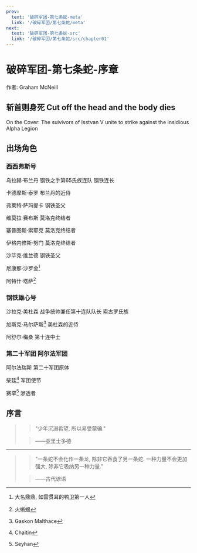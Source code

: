 ```yaml
---
prev:
  text: '破碎军团-第七条蛇-meta'
  link: '/破碎军团/第七条蛇/meta'
next:
  text: '破碎军团-第七条蛇-src'
  link: '/破碎军团/第七条蛇/src/chapter01'
---
```


# 破碎军团-第七条蛇-序章

作者: Graham McNeill

## 斩首则身死 Cut off the head and the body dies

On the Cover: The suivivors of Isstvan V unite to strike against the insidious Alpha Legion

## 出场角色

### 西西弗斯号

乌拉赫·布兰丹 钢铁之手第65氏族连队 钢铁连长

卡德摩斯·泰罗 布兰丹的近侍

弗莱特·萨玛提卡 钢铁圣父

维莫拉·赛布斯 莫洛克终结者

塞普图斯·索耶克 莫洛克终结者

伊格内修斯·努门 莫洛克终结者

沙毕克·维兰德 钢铁圣父

尼康那·沙罗金[^1]

阿特什·塔萨[^2]

### 钢铁雄心号

沙拉克·美杜森 战争统帅兼任第十连队队长 索古罗氏族

加斯克·马尔萨斯[^3] 美杜森的近侍

阿舒尔·梅桑 第十连中士

### 第二十军团 阿尔法军团

阿尔法瑞斯 第二十军团原体

柴廷[^4] 军团使节

赛罕[^5] 渗透者

## 序言

> > "少年沉溺希望, 所以易受蒙骗."
>
> > ——亚里士多德

--------

> > "一条蛇不会化作一条龙, 除非它吞食了另一条蛇. 一种力量不会更加强大, 除非它吸纳另一种力量."
>
> > ——古代谚语

[^1]: 大名鼎鼎, 如雷贯耳的鸭卫第一人

[^2]: 火蜥蜴

[^3]: Gaskon Malthace

[^4]: Chaitin

[^5]: Seyhan
